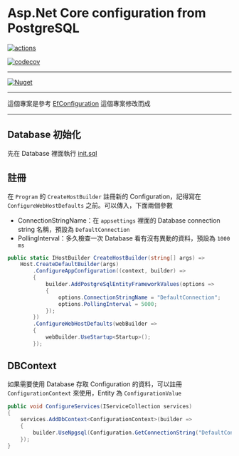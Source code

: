 # Asp.Net Core configuration from PostgreSQL

[![actions](https://github.com/cashwu/Cashwu.AspNetCore.Configuration.PostgreSQL/workflows/.NET%20Core/badge.svg?branch=master)](https://github.com/cashwu/Cashwu.AspNetCore.Configuration.PostgreSQL/actions)

[![codecov](https://codecov.io/gh/cashwu/Cashwu.AspNetCore.Configuration.PostgreSQL/branch/master/graph/badge.svg)](https://codecov.io/gh/cashwu/Cashwu.AspNetCore.Configuration.PostgreSQL)

---

[![Nuget](https://img.shields.io/badge/Nuget-Cashwu.AspNetCore.Configuration.PostgreSQL-blue.svg)](https://www.nuget.org/packages/Cashwu.AspNetCore.Configuration.PostgreSQL)

---

這個專案是參考 [EfConfiguration](https://github.com/cdwaddell/EfConfiguration) 這個專案修改而成

--- 

## Database 初始化

先在 Database 裡面執行 [init.sql](https://github.com/cashwu/Cashwu.AspNetCore.Configuration.PostgreSQL/blob/dev/script/init.sql)

## 註冊

在 `Program` 的 `CreateHostBuilder` 註冊新的 Configuration，記得寫在 `ConfigureWebHostDefaults` 之前。可以傳入，下面兩個參數 

  - ConnectionStringName：在 `appsettings` 裡面的 Database connection string 名稱，預設為 `DefaultConnection`
  - PollingInterval：多久檢查一次 Database 看有沒有異動的資料，預設為 `1000 ms`

```csharp
public static IHostBuilder CreateHostBuilder(string[] args) =>
    Host.CreateDefaultBuilder(args)
        .ConfigureAppConfiguration((context, builder) =>
        {
            builder.AddPostgreSqlEntityFrameworkValues(options =>
            {
                options.ConnectionStringName = "DefaultConnection";
                options.PollingInterval = 5000;
            });
        })
        .ConfigureWebHostDefaults(webBuilder =>
        {
            webBuilder.UseStartup<Startup>();
        });
```

## DBContext

如果需要使用 Database 存取 Configuration 的資料，可以註冊 `ConfigurationContext`
來使用，Entity 為 `ConfigurationValue`

```csharp
public void ConfigureServices(IServiceCollection services)
{
    services.AddDbContext<ConfigurationContext>(builder =>
    {
        builder.UseNpgsql(Configuration.GetConnectionString("DefaultConnection"));
    });
}
```






